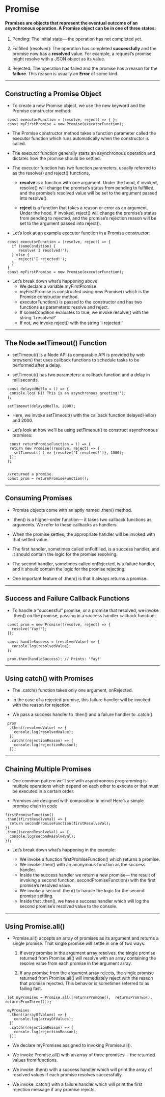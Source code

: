 # **Promise**
#### Promises are objects that represent the eventual outcome of an asynchronous operation. A Promise object can be in one of three states:

1. Pending: The initial state— the operation has not completed yet.
   
2. Fulfilled (resolved): The operation has completed **successfully** and the promise now has a **resolved** value. For example, a request’s promise might resolve with a JSON object as its value.
   
3. Rejected: The operation has failed and the promise has a reason for the **failure**. This reason is usually an **Error** of some kind.
---

## Constructing a Promise Object
- To create a new Promise object, we use the new keyword and the Promise constructor method:
```
 const executorFunction = (resolve, reject) => { };
 const myFirstPromise = new Promise(executorFunction);

```
- The Promise constructor method takes a function parameter called the executor function which runs automatically when the constructor is called.
  
- The executor function generally starts an asynchronous operation and dictates how the promise should be settled.

- The executor function has two function parameters, usually referred to as the resolve() and reject() functions.
  - **resolve** is a function with one argument. Under the hood, if invoked, resolve() will change the promise’s status from pending to fulfilled, and the promise’s resolved value will be set to the argument passed into resolve().

  - **reject** is a function that takes a reason or error as an argument. Under the hood, if invoked, reject() will change the promise’s status from pending to rejected, and the promise’s rejection reason will be set to the argument passed into reject().
  
- Let’s look at an example executor function in a Promise constructor:
```
 const executorFunction = (resolve, reject) => {
   if (someCondition) {
      resolve('I resolved!');
   } else {
      reject('I rejected!'); 
   }
 }
 const myFirstPromise = new Promise(executorFunction);
```
- Let’s break down what’s happening above:
   - We declare a variable myFirstPromise
   - myFirstPromise is constructed using new Promise() which is the Promise constructor method.
   - executorFunction() is passed to the constructor and has two functions as parameters: resolve and reject.
   - If someCondition evaluates to true, we invoke resolve() with the string 'I resolved!'
   - If not, we invoke reject() with the string 'I rejected!'
---

## The Node setTimeout() Function
- setTimeout() is a Node API (a comparable API is provided by web browsers) that uses callback functions to schedule tasks to be performed after a delay.
  
- setTimeout() has two parameters: a callback function and a delay in milliseconds.

```
 const delayedHello = () => {
  console.log('Hi! This is an asynchronous greeting!');
 };
 
 setTimeout(delayedHello, 2000);
```
- Here, we invoke setTimeout() with the callback function delayedHello() and 2000.
  
- Let’s look at how we’ll be using setTimeout() to construct asynchronous promises:
```
  const returnPromiseFunction = () => {
  return new Promise((resolve, reject) => {
    setTimeout(( ) => {resolve('I resolved!')}, 1000);
  });
 };
 

 //returned a promise.
 const prom = returnPromiseFunction();

```
---

## Consuming Promises
- Promise objects come with an aptly named .then() method.

- .then() is a higher-order function— it takes two callback functions as arguments. We refer to these callbacks as handlers. 
  
- When the promise settles, the appropriate handler will be invoked with that settled value.
  
- The first handler, sometimes called onFulfilled, is a success handler, and it should contain the logic for the promise resolving.
  
- The second handler, sometimes called onRejected, is a failure handler, and it should contain the logic for the promise rejecting.

- One important feature of .then() is that it always returns a promise. 
  
---

## Success and Failure Callback Functions
- To handle a “successful” promise, or a promise that resolved, we invoke .then() on the promise, passing in a success handler callback function:

```
 const prom = new Promise((resolve, reject) => {
   resolve('Yay!');
 });
 
 const handleSuccess = (resolvedValue) => {
   console.log(resolvedValue);
 };
 
 prom.then(handleSuccess); // Prints: 'Yay!'
```
---

## Using catch() with Promises
- The .catch() function takes only one argument, onRejected.
  
- In the case of a rejected promise, this failure handler will be invoked with the reason for rejection. 

- We pass a success handler to .then() and a failure handler to .catch().
```
 prom
  .then((resolvedValue) => {
    console.log(resolvedValue);
  })
  .catch((rejectionReason) => {
    console.log(rejectionReason);
  });

```
---
## Chaining Multiple Promises
- One common pattern we’ll see with asynchronous programming is multiple operations which depend on each other to execute or that must be executed in a certain order. 
  
- Promises are designed with composition in mind! Here’s a simple promise chain in code
  
```
firstPromiseFunction()
.then((firstResolveVal) => {
  return secondPromiseFunction(firstResolveVal);
})
.then((secondResolveVal) => {
  console.log(secondResolveVal);
});
```
- Let’s break down what’s happening in the example:

  - We invoke a function firstPromiseFunction() which returns a promise.
  - We invoke .then() with an anonymous function as the success handler.
  - Inside the success handler we return a new promise— the result of invoking a second function, secondPromiseFunction() with the first promise’s resolved value.
  - We invoke a second .then() to handle the logic for the second promise settling.
  - Inside that .then(), we have a success handler which will log the second promise’s resolved value to the console.
  
---
## Using Promise.all()
- Promise.all() accepts an array of promises as its argument and returns a single promise. That single promise will settle in one of two ways:
  
  1. If every promise in the argument array resolves, the single promise returned from Promise.all() will resolve with an array containing the resolve value from each promise in the argument array.
   
  2. If any promise from the argument array rejects, the single promise returned from Promise.all() will immediately reject with the reason that promise rejected. This behavior is sometimes referred to as failing fast.

```
 let myPromises = Promise.all([returnsPromOne(),  returnsPromTwo(), returnsPromThree()]);
 
 myPromises
  .then((arrayOfValues) => {
    console.log(arrayOfValues);
  })
  .catch((rejectionReason) => {
    console.log(rejectionReason);
  });

```
- We declare myPromises assigned to invoking Promise.all().

- We invoke Promise.all() with an array of three promises— the returned values from functions.

- We invoke .then() with a success handler which will print the array of resolved values if each promise resolves successfully.
  
- We invoke .catch() with a failure handler which will print the first rejection message if any promise rejects.